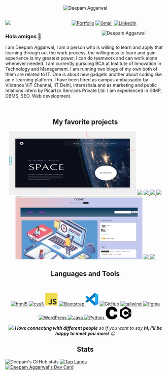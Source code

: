 <p align="center">
<img width="100px" src="https://deepam-aggarwal.github.io/CV/DAA.jpg" align="center" alt="Deepam Aggarwal" /><br>
</p>

## 
<span algin="left">
  
![](https://komarev.com/ghpvc/?username=Deepam-Aggarwal&color=blueviolet)&nbsp;&nbsp;&nbsp;&nbsp;&nbsp;&nbsp;&nbsp;&nbsp;&nbsp;&nbsp;&nbsp;&nbsp;&nbsp;&nbsp;&nbsp;&nbsp;&nbsp;&nbsp;&nbsp;&nbsp;&nbsp;&nbsp;&nbsp;&nbsp;&nbsp;&nbsp;&nbsp;&nbsp;&nbsp;&nbsp;&nbsp;&nbsp;&nbsp;&nbsp;&nbsp;&nbsp;&nbsp;&nbsp;&nbsp;&nbsp;&nbsp;&nbsp;&nbsp;&nbsp;&nbsp;&nbsp;&nbsp;&nbsp;</span>
<span align="center">
<a href="https://deepam-aggarwal.github.io/Deepam-Portfolio/index.html"><img alt="Portfolio" src="https://img.shields.io/badge/PORTFOLIO%20-%23121011.svg?&style=for-the-badge&logoColor=white"/></a>
<a href="mailto:deepamaggarwal068@gmail.com"><img alt="Gmail" src="https://img.shields.io/badge/Gmail-D14836?style=for-the-badge&logo=gmail&logoColor=white" /></a> 
<a href="https://www.linkedin.com/in/deepam-aggarwal-5b22b51a5/"><img alt="LinkedIn" src="https://img.shields.io/badge/linkedin%20-%230077B5.svg?&style=for-the-badge&logo=linkedin&logoColor=white"/></a>
</span>

<p align="left">
<img width="200" src="https://deepam-aggarwal.github.io/codify/assets/DA1.jpg" align="right" alt="Deepam Aggarwal" />
</p>

### Hola amigos 👋 
I am Deepam Aggarwal, I am a person who is willing to learn and apply that learning through out the work process, the willingness to learn and gain experience is my greatest power, I can do teamwork and can work alone whenever needed. I am currently pursuing BCA at Institute of Innovation in Technology and Management. I am running two blogs of my own both of them are related to IT. One is about new gadgets another about coding like an e-learning platform. I have been hired as campus ambassador by Vibrance VIT Chennai, IIT Delhi, Internshala and as marketing and public relations intern by Picartzo Services Private Ltd. I am experienced in GIMP, DBMS, SEO, Web development.

<!--### Tech stack I am familiar with:
<div class="row">
<img alt="HTML5" src="https://img.shields.io/badge/html5%20-%23E34F26.svg?&style=for-the-badge&logo=html5&logoColor=white"/>
<img alt="CSS3" src="https://img.shields.io/badge/css3%20-%231572B6.svg?&style=for-the-badge&logo=css3&logoColor=white"/>
<!--<img alt="Bootstrap" src="https://img.shields.io/badge/bootstrap%20-%23563D7C.svg?&style=for-the-badge&logo=bootstrap&logoColor=white"/>-->
<!--<img alt="C" src="https://img.shields.io/badge/c%20-%2300599C.svg?&style=for-the-badge&logo=c&logoColor=white"/>
<img alt="Python" src="https://img.shields.io/badge/python%20-%2314354C.svg?&style=for-the-badge&logo=python&logoColor=white"/>
<img alt="JavaScript" src="https://img.shields.io/badge/javascript%20-%23323330.svg?&style=for-the-badge&logo=javascript&logoColor=%23F7DF1E"/>
<img alt="Java" src="https://img.shields.io/badge/-JAVA-orange?logo=java&logoColor=black&style=for-the-badge"/>
<img alt="C++" src="https://img.shields.io/badge/c++%20-%2300599C.svg?&style=for-the-badge&logo=c%2B%2B&ogoColor=white"/>
<!--<img alt="React" src="https://img.shields.io/badge/react%20-%2320232a.svg?&style=for-the-badge&logo=react&logoColor=%2361DAFB"/>
<img alt="NodeJS" src="https://img.shields.io/badge/node.js%20-%2343853D.svg?&style=for-the-badge&logo=node.js&logoColor=white"/>
<img alt="Git" src="https://img.shields.io/badge/git%20-%23F05033.svg?&style=for-the-badge&logo=git&logoColor=white"/>-->
<!--<img alt="GitHub" src="https://img.shields.io/badge/github%20-%23121011.svg?&style=for-the-badge&logo=github&logoColor=white"/>
<img alt="WordPress" src="https://img.shields.io/badge/WordPress%20-%23117AC9.svg?&style=for-the-badge&logo=WordPress&logoColor=white"/>
<!--<img alt="MongoDB" src ="https://img.shields.io/badge/MongoDB-%234ea94b.svg?&style=for-the-badge&logo=mongodb&logoColor=white"/>-->
<br>

<h2 align="center">My favorite projects</h2>
<p align="center">
  <img width="400" height="200" src="https://github.com/Deepam-Aggarwal/space-tourism/blob/main/preview.jpg" />
  <img width="400" src="https://github.com/Deepam-Aggarwal/Deepam-Portfolio/blob/master/assets/preview-min.gif" />
 <a href="https://github.com/Deepam-Aggarwal/space-tourism">
  <img align="" src="https://github-readme-stats.vercel.app/api/pin/?username=Deepam-Aggarwal&repo=space-tourism&theme=tokyonight" />
</a>
  <a href="https://github.com/Deepam-Aggarwal/Deepam-Portfolio">
  <img align="" src="https://github-readme-stats.vercel.app/api/pin/?username=Deepam-Aggarwal&repo=Deepam-Portfolio&theme=tokyonight" />
</a>
  <img width="400" src="https://github.com/Deepam-Aggarwal/how-to-create-custom-mail-signature/blob/main/3.png" />
  <img width="400" height="200" src="https://github.com/Deepam-Aggarwal/Deepam-Portfolio/blob/master/assets/web1.png" />
  <a href="https://github.com/Deepam-Aggarwal/how-to-create-custom-mail-signature">
  <img align="" src="https://github-readme-stats.vercel.app/api/pin/?username=Deepam-Aggarwal&repo=how-to-create-custom-mail-signature&theme=tokyonight" />
</a>
<a href="https://github.com/Deepam-Aggarwal/Cynet-Webweaver">
  <img align="" src="https://github-readme-stats.vercel.app/api/pin/?username=Deepam-Aggarwal&repo=Cynet-Webweaver&theme=tokyonight" />
</a>
</p>
<p>
<h2 align="center"> Languages and Tools</h2>
</p>
<br />
<p align="center">
<a href="https://www.w3.org/html/" target="_blank"> <img src="https://www.vectorlogo.zone/logos/w3_html5/w3_html5-icon.svg" alt="html5" width="40" height="40"/> </a>
<a href="https://www.w3schools.com/css/" target="_blank"> <img src="https://www.vectorlogo.zone/logos/w3_css/w3_css-icon.svg" alt="css3" width="40" height="40"/> </a>
<a href="https://developer.mozilla.org/en-US/docs/Web/JavaScript" target="_blank"> <img src="https://raw.githubusercontent.com/devicons/devicon/master/icons/javascript/javascript-original.svg" alt="javascript" width="40" height="40"/> </a>
 <a href="https://www.getbootstrap.com/" target="_blank"> <img src="https://www.vectorlogo.zone/logos/getbootstrap/getbootstrap-icon.svg" alt="Bootstrap" width="40" height="40"/> </a>
<!--<a href="https://reactjs.org/" target="_blank"> <img src="https://raw.githubusercontent.com/github/explore/80688e429a7d4ef2fca1e82350fe8e3517d3494d/topics/react/react.png" alt="react" width="40" height="40"/> </a>-->
<!--<a href="https://nextjs.org/" target="_blank"> <img src="https://github.com/YuriDevAT/YuriDevAT/blob/main/nextjs.png" alt="nextjs" width="40" height="40"/> </a>-->
<img alt="Visual Studio Code" width="40px" src="https://raw.githubusercontent.com/github/explore/80688e429a7d4ef2fca1e82350fe8e3517d3494d/topics/visual-studio-code/visual-studio-code.png" />
<img alt="GitHub" width="40px" src="https://github.com/YuriDevAT/YuriDevAT/blob/main/github_.png" />
<a href="https://tailwindcss.com/" target="_blank"> <img src="https://www.vectorlogo.zone/logos/tailwindcss/tailwindcss-icon.svg" alt="tailwind" width="40" height="40"/> </a>  
<a href="https://www.figma.com/" target="_blank"> <img src="https://www.vectorlogo.zone/logos/figma/figma-icon.svg" alt="figma" width="40" height="40"/> </a>
 <a href="https://www.wordpress.com/" target="_blank"> <img src="https://www.vectorlogo.zone/logos/wordpress/wordpress-icon.svg" alt="WordPress" width="40" height="40"/> </a>
 <a href="https://www.oracle.com/" target="_blank"> <img src="https://www.vectorlogo.zone/logos/java/java-icon.svg" alt="Java" width="40" height="40"/> </a>
 <a href="https://www.python.org/" target="_blank"> <img src="https://www.vectorlogo.zone/logos/python/python-icon.svg" alt="Python" width="40" height="40"/> </a>
 <a href="" target="_blank"> <img src="https://github.com/Deepam-Aggarwal/Deepam-Aggarwal/blob/main/c.svg" alt="C" width="40" height="40"/> </a>
 <a href="" target="_blank"> <img src="https://github.com/Deepam-Aggarwal/Deepam-Aggarwal/blob/main/cplusplus.svg" alt="C++" width="40" height="40"/> </a>
</p>
<p align="center">
<img src="https://media.giphy.com/media/LnQjpWaON8nhr21vNW/giphy.gif" width="60"> <em><b>I love connecting with different people</b> so if you want to say <b>hi, I'll be happy to meet you more!</b> 😊</em>
</p>
<p>
<h2 align="center">Stats</h2>
</p>

![Deepam's GitHub stats](https://github-readme-stats.vercel.app/api?username=Deepam-Aggarwal&count_private=true&show_icons=true&theme=radical)
[![Top Langs](https://github-readme-stats.vercel.app/api/top-langs/?username=Deepam-Aggarwal&layout=compact&theme=radical)](https://github.com/Deepam-Aggarwal)<br/>
<a href="https://app.daily.dev/Deepam_Aggarwal"><img src="https://api.daily.dev/devcards/fb9e8f7cd8cf482eacd852cf44fa8d71.png?r=bu6" width="300" alt="Deepam Aggarwal's Dev Card"/></a>


